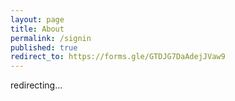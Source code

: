 ```yaml
---
layout: page
title: About
permalink: /signin
published: true
redirect_to: https://forms.gle/GTDJG7DaAdejJVaw9
---
```


redirecting...
